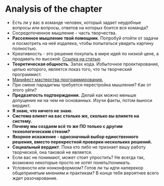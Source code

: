 # Analysis of the chapter

* Есть ли у вас в команде человек, который задает неудобные вопросы или вопросы, ответов на которых боится вся команда?
* Сосредоточенное мышление - часть творчества.
* **Рассеянное мышление твой помощник**.  Попробуй отойти от задачи и посмотреть на неё издалека, чтобы попытаться увидеть картину полностью.
* Креативность - это решение покупать в мире идей по низкой цене, а продавать по высокой. [Ссылка на статью](https://www.robertjsternberg.com/investment-theory-of-creativity)
* **Теоретическая общность.** Запах кода. Избыточное проектирование, целью которого, является показ того, что ты творческий программист.
* [Манифест мастерства программирования.](manifest-masterstva-programmirovaniya.md)
* При смене парадигмы требуется перестройка мышления? Как от этого уйти?
* **Предвзятость подтверждения.** Делай как можно меньше допущение ни на чем не основанных. Изучи факты, потом выноси вердикт.
* **Я знаю, что ничего не знаю.**
* **Система влияет на вас столько же, сколько вы влияете на систему.**
* **Почему мы создаем всё то же ПО только с другим технологическим стеком?**
* **Якорное искажение - однозначный выбор единственного решения, вместо перекрестной проверки нескольких решений.**
* **Социальный вердикт**. Пока кто либо не признает вашу работу творческой, она таковой не является.
* Если вас не понимают, может стоит упростить? Не всегда так, возможно некоторые просто не хотят понять/понимать.
* Условности или нонконформизм?  Готов ли ты идти наперекор общепринятым мнениям и практикам? В конце тебя вероятнее всего ждет разочарование.



